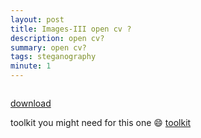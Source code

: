 ```yaml
---
layout: post
title: Images-III open cv ?
description: open cv?
summary: open cv?
tags: steganography
minute: 1
---
```


<img src = 'https://pankace.github.io/violet-rabbit-v2/files/Images-III/output.png' alt hld doge align='center'/>

[download](https://pankace.github.io/violet-rabbit-v2/files/Images-III/output.png)


toolkit you might need for this one :smile: [toolkit](https://github.com/DominicBreuker/stego-toolkit)